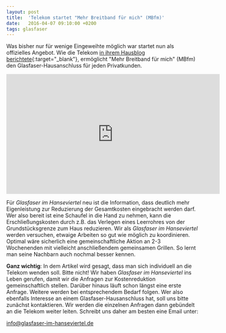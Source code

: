 ```yaml
---
layout: post
title:  'Telekom startet "Mehr Breitband für mich" (MBfm)'
date:   2016-04-07 09:10:00 +0200
tags: glasfaser
---
```

Was bisher nur für wenige Eingeweihte möglich war startet nun als offizielles
Angebot. Wie die Telekom [in ihrem Hausblog berichtete](http://blog.telekom.com/2016/04/07/mehr-breitband-fuer-mich/){:target="_blank"},
ermöglicht "Mehr Breitband für mich" (MBfm) den Glasfaser-Hausanschluss für
jeden Privatkunden.

<iframe width="560" height="315" src="https://www.youtube.com/embed/EiGasg_OBPs" frameborder="0" allowfullscreen></iframe>

Für *Glasfaser im Hanseviertel* neu ist die Information, dass deutlich mehr
Eigenleistung zur Reduzierung der Gesamtkosten eingebracht werden darf. Wer also
bereit ist eine Schaufel in die Hand zu nehmen, kann die Erschließungskosten
durch z.B. das Verlegen eines Leerrohres von der Grundstücksgrenze zum Haus
reduzieren. Wir als *Glasfaser im Hanseviertel* werden versuchen, etwaige
Arbeiten so gut wie möglich zu koordinieren. Optimal wäre sicherlich eine
gemeinschaftliche Aktion an 2-3 Wochenenden mit vielleicht anschließendem
gemeinsamen Grillen. So lernt man seine Nachbarn auch nochmal besser kennen.

**Ganz wichtig**: In dem Artikel wird gesagt, dass man sich individuell an die
Telekom wenden soll. Bitte nicht! Wir haben *Glasfaser im Hanseviertel* ins
Leben gerufen, damit wir die Anfragen zur Kostenreduktion gemeinschaftlich
stellen. Darüber hinaus läuft schon längst eine erste Anfrage. Weitere werden
bei entsprechendem Bedarf folgen. Wer also ebenfalls Interesse an einem
Glasfaser-Hausanschluss hat, soll uns bitte zunächst kontaktieren. Wir werden
die einzelnen Anfragen dann gebündelt an die Telekom weiter leiten. Schreibt uns
daher am besten eine Email unter:

[info@glasfaser-im-hanseviertel.de](mailto:info@glasfaser-im-hanseviertel.de)
